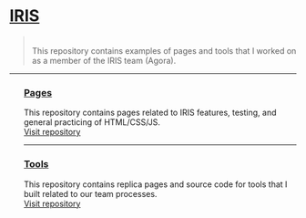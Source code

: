 <h1> <a href="https://dejai.github.io/iris">IRIS</a></h1>
<blockquote>
<br/>
<span> This repository contains examples of pages and tools that I worked on as a member of the IRIS team (Agora).</span>
<br/>
</blockquote>
<hr/>
<div style="margin-left:5%;">
  <h3> <a href="https://github.com/Dejai/iris/tree/master/pages"> Pages </a> </h3>
  <p>This repository contains pages related to IRIS features, testing, and general  practicing of HTML/CSS/JS.<br/><a href="https://github.com/Dejai/iris/tree/master/pages">Visit repository</a></p>
  <hr/>
  <h3><a href="https://github.com/Dejai/iris/tree/master/tools"> Tools </a></h3>
  <p>This repository contains replica pages and source code for tools that I built related to our team processes.<br/><a href="https://github.com/Dejai/iris/tree/master/tools"> Visit repository </a></p>
<div>
